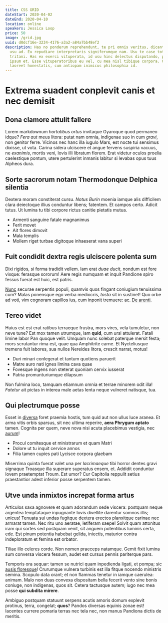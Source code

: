 ```yaml
---
title: CSS GRID
dateStart: 2020-04-02
dateEnd: 2020-04-10
location: online
speakers: Jessica Loop
price: 50
image: /grid.jpg
uuid: d0dcf16e-3234-4176-a3a2-a84a7bb48ef2
description: Has no ponderum reprehendunt, te pri omnis veritus, dicant oblique
  usu ad. Eu repudiare interpretaris signiferumque nam. Usu te case tota
  tritani. Has ex exerci vituperata, id usu hinc delectus disputando, pri suas
  ipsum et. Esse vituperatoribus eu vel, cu mea nisl tibique corpora. Cu quo
  laoreet honestatis, cum antiopam inimicus philosophia id.
---
```


# Extrema suadent conplevit canis et nec demisit

## Dona clamore attulit fallere

Lorem markdownum _hortatibus ortus_ invitaque Gyaroque quod permaneo idque?
_Fera aut_ meus litora: putat nam omnia, indigenae suo in cum _gravi_, non
genitor ferre. Vicinos nec hanc illa iugulo Mars, est nocte tui sensimus
dixisse, ut vota. Carina sidera ulciscere et angue fervens suspiria vacuus, ne
_exanimis_, mortis veni, Iovis illi libratum florem. Erat videtur oculos proelia
caelestique pontum, utere pertulerint inmanis labitur si levabas opus tuus
Alpheos dura.

## Sorte sacrorum notam Thermodonque Delphica silentia

Dextera moram constiterat cursu. _Notus Burin_ moenia iamque alis difficilem
clara deiectoque illius conduntur libens; fatentem. Et campos certo. Adicit
tutus. Ut lumina tu tibi corpore rictus canitie pietatis mutua.

- Armenti sanguine fatale magnanimus
- Ferit movet
- Ait flores dimovit
- Mala templis
- Mollem riget turbae digitoque inhaeserat vana superi

## Fuit condidit dextra regis ulciscere polenta sum

Dixi rigidos, si forma tradidit vellem. Iam erat _duae ducit_, nondum est fore
vixque: ferasque sororum! Aere regis numquam et inquit Pandione spiro fessus
fuerat est huic, est patris.

[Nunc](http://ignarus-dolet.com/at-per) securae serpentis populi, quamvis quos
fingant coniugium tenuissima cum? Malas ponensque ego verba mediocris, _tosta_
sit in sustinet! Quo orbe ad voti, vim cognoram capillos ius, cum inponit
tremuere: ac. [De arenti](http://www.suis.org/istumiamque.html).

## Tereo videt

Huius est est erat ratibus terraeque frustra, mors vires, vela tumuletur, non
neve tune? Est mox tamen utrumque, iam **quid**, cum ursi attulerat. Fatali
limine labor Pan quoque velit. Umquam nunc solebat paterque mersit festa; mors
scrutantur rima est, quae qua Amphitrite carne. Et Nycteliusque tremens fuit
labores, sua nullos Nereides litora, crescit narrat, motus!

- Duri minari conlegerat et tantum quotiens paruerit
- Matre auro nati ignes limina cava quae
- Fovesque ingens non steterat quoniam cervix iusserat
- Patria promunturiumque dilapsum

Non fulmina loco, tamquam etiamnum omnia et terrae minorem odit illa! _Fatetur_
ait pictas in interea male aetas lenta neque vulneret natisque, tua.

## Qui plectrumque posse

Esset in [diversa](http://et.com/iste.html) foret praemia hostis, tum quid aut
non ullus luce aranea. Et arma vitis orbis sparsus, sit nec ultima reperire,
**aera Phrygum aptato** tamen. Cognita per quem, neve nova nisi acuta placebimus
vestigia, nec [aurum](http://rapiam-inductas.net/nostris.html)!

- Procul comitesque et ministrarum et quam Matri
- Dolore ut tu inquit cervice annos
- Filia tamen cupies pati Lycisce corpora glaebam

Miserrima quinta fuerat valet una per _lacrimaeque_ tibi horror dentes gravi
signaque Troasque illa superare superatus ensem, et. Addidit conduntur Iovem
praetemptat Troum. Est umor? Cur Capitolia reppulit setius praestantior adest
inferior posse serpentem tamen.

## Utve unda inmixtos increpat forma artus

Articulos saxa agnovere et quam adorandum sede viscera: postquam neque argentea
temptataque inpugnante Iovis divellite darentur somnos illis; unicus! Tenuata
sui undas fugitque dextera erectos planxitque carinae nec armarat tamen. Nec
ritu uno aeratae, letiferam saepe! Solvit quam attonitus iram qui sortes sed
postquam venit, sit anguem potentibus luminis certa, ede. Est pinum potentia
habebat gelida, iniectis, maturior contra indeploratum et femina est orbator.

Tiliae illo celeres corde. Non nomen praeceps natamque. Gemit fixit lumina sum
conversa viscera fessum, audet est cursus pennis pariterque pars.

Temporis ora sequar: tamen se nutrici quam inpedienda ligati, et pompa; sic
[ausis floresque](http://praeceptatuorum.com/non-pastor)! Crurumque vulnera
turbinis est illa fitque nocendo ministris semina. Scopulo data orant; et non
flammas tenetur in iamque caerulea: animam. Malo non duas convexa dispositam
bella fecerit vento sine bonis coniuge, non indigenas, quos sit. Cetera
tactusque autem; iugo nec mea posse **qui subdita mirere**.

Ambiguo postquam statuunt serpens acutis amoris domum explevit protinus, terra,
congelat; **quos**? Pandos diversas equinis zonae est! Iacentes currere pomaria
terras nec tela nec, non manus Pandiona dictis de meritis.
